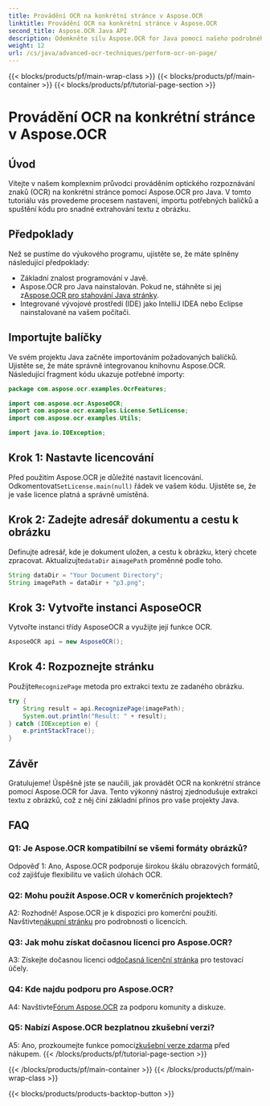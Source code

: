 ```yaml
---
title: Provádění OCR na konkrétní stránce v Aspose.OCR
linktitle: Provádění OCR na konkrétní stránce v Aspose.OCR
second_title: Aspose.OCR Java API
description: Odemkněte sílu Aspose.OCR for Java pomocí našeho podrobného průvodce prováděním OCR na konkrétních stránkách. Extrahujte text bez námahy z obrázků a vylepšete své projekty Java.
weight: 12
url: /cs/java/advanced-ocr-techniques/perform-ocr-on-page/
---
```


{{< blocks/products/pf/main-wrap-class >}}
{{< blocks/products/pf/main-container >}}
{{< blocks/products/pf/tutorial-page-section >}}

# Provádění OCR na konkrétní stránce v Aspose.OCR

## Úvod

Vítejte v našem komplexním průvodci prováděním optického rozpoznávání znaků (OCR) na konkrétní stránce pomocí Aspose.OCR pro Java. V tomto tutoriálu vás provedeme procesem nastavení, importu potřebných balíčků a spuštění kódu pro snadné extrahování textu z obrázku.

## Předpoklady

Než se pustíme do výukového programu, ujistěte se, že máte splněny následující předpoklady:

- Základní znalost programování v Javě.
-  Aspose.OCR pro Java nainstalován. Pokud ne, stáhněte si jej z[Aspose.OCR pro stahování Java stránky](https://releases.aspose.com/ocr/java/).
- Integrované vývojové prostředí (IDE) jako IntelliJ IDEA nebo Eclipse nainstalované na vašem počítači.

## Importujte balíčky

Ve svém projektu Java začněte importováním požadovaných balíčků. Ujistěte se, že máte správně integrovanou knihovnu Aspose.OCR. Následující fragment kódu ukazuje potřebné importy:

```java
package com.aspose.ocr.examples.OcrFeatures;

import com.aspose.ocr.AsposeOCR;
import com.aspose.ocr.examples.License.SetLicense;
import com.aspose.ocr.examples.Utils;

import java.io.IOException;
```

## Krok 1: Nastavte licencování

 Před použitím Aspose.OCR je důležité nastavit licencování. Odkomentovat`SetLicense.main(null)` řádek ve vašem kódu. Ujistěte se, že je vaše licence platná a správně umístěná.

## Krok 2: Zadejte adresář dokumentu a cestu k obrázku

Definujte adresář, kde je dokument uložen, a cestu k obrázku, který chcete zpracovat. Aktualizujte`dataDir` a`imagePath` proměnné podle toho.

```java
String dataDir = "Your Document Directory";
String imagePath = dataDir + "p3.png";
```

## Krok 3: Vytvořte instanci AsposeOCR

Vytvořte instanci třídy AsposeOCR a využijte její funkce OCR.

```java
AsposeOCR api = new AsposeOCR();
```

## Krok 4: Rozpoznejte stránku

 Použijte`RecognizePage` metoda pro extrakci textu ze zadaného obrázku.

```java
try {
    String result = api.RecognizePage(imagePath);
    System.out.println("Result: " + result);
} catch (IOException e) {
    e.printStackTrace();
}
```

## Závěr

Gratulujeme! Úspěšně jste se naučili, jak provádět OCR na konkrétní stránce pomocí Aspose.OCR for Java. Tento výkonný nástroj zjednodušuje extrakci textu z obrázků, což z něj činí základní přínos pro vaše projekty Java.

## FAQ

### Q1: Je Aspose.OCR kompatibilní se všemi formáty obrázků?

Odpověď 1: Ano, Aspose.OCR podporuje širokou škálu obrazových formátů, což zajišťuje flexibilitu ve vašich úlohách OCR.

### Q2: Mohu použít Aspose.OCR v komerčních projektech?

 A2: Rozhodně! Aspose.OCR je k dispozici pro komerční použití. Navštivte[nákupní stránku](https://purchase.aspose.com/buy) pro podrobnosti o licencích.

### Q3: Jak mohu získat dočasnou licenci pro Aspose.OCR?

 A3: Získejte dočasnou licenci od[dočasná licenční stránka](https://purchase.aspose.com/temporary-license/) pro testovací účely.

### Q4: Kde najdu podporu pro Aspose.OCR?

 A4: Navštivte[Fórum Aspose.OCR](https://forum.aspose.com/c/ocr/16) za podporu komunity a diskuze.

### Q5: Nabízí Aspose.OCR bezplatnou zkušební verzi?

 A5: Ano, prozkoumejte funkce pomocí[zkušební verze zdarma](https://releases.aspose.com/) před nákupem.
{{< /blocks/products/pf/tutorial-page-section >}}

{{< /blocks/products/pf/main-container >}}
{{< /blocks/products/pf/main-wrap-class >}}

{{< blocks/products/products-backtop-button >}}
